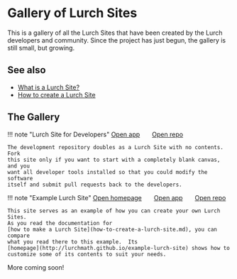 
# Gallery of Lurch Sites

This is a gallery of all the Lurch Sites that have been created by the Lurch
developers and community.  Since the project has just begun, the gallery is
still small, but growing.

## See also

 * [What is a Lurch Site?](what-is-a-lurch-site.md)
 * [How to create a Lurch Site](how-to-create-a-lurch-site.md)

## The Gallery

!!! note "Lurch Site for Developers"
    [<i class="fa-solid fa-check"></i> Open app](http://lurchmath.github.io/lurchmath/lurch/app/)
    &nbsp; &nbsp; &nbsp;
    [<i class="fa-brands fa-github"></i> Open repo](http://github.com/lurchmath/lurch/)

    The development repository doubles as a Lurch Site with no contents.  Fork
    this site only if you want to start with a completely blank canvas, and you
    want all developer tools installed so that you could modify the software
    itself and submit pull requests back to the developers.

!!! note "Example Lurch Site"
    [<i class="fa-solid fa-globe"></i> Open homepage](http://lurchmath.github.io/example-lurch-site)
    &nbsp; &nbsp; &nbsp;
    [<i class="fa-solid fa-check"></i> Open app](http://lurchmath.github.io/example-lurch-site/app)
    &nbsp; &nbsp; &nbsp;
    [<i class="fa-brands fa-github"></i> Open repo](http://github.com/lurchmath/example-lurch-site)

    This site serves as an example of how you can create your own Lurch Sites.
    As you read the documentation for
    [how to make a Lurch Site](how-to-create-a-lurch-site.md), you can compare
    what you read there to this example.  Its
    [homepage](http://lurchmath.github.io/example-lurch-site) shows how to
    customize some of its contents to suit your needs.

More coming soon!
